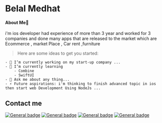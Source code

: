 # Belal Medhat
#### About Me📱
i'm ios developer had experience of more than 3 year and worked for 3 companies and done many apps that are released to the market which are Ecommerce , market Place , Car rent ,furniture 

> Here are some ideas to get you started:
```
- 🔭 I’m currently working on my start-up company ...
- 🌱 I’m currently learning 
    - Combine
    - SwiftUI
- 💬 Ask me about any thing...
- ⚡ Future aspirations: i'm thinking to finish advanced topic in ios then start web Development Using NodeJs ...
```


## Contact me
[![General badge](https://img.shields.io/badge/LinkedIn-0077B5?style=for-the-badge&logo=linkedin&logoColor=white)](www.linkedin.com/in/belal-medhat-391556131)
[![General badge](	https://img.shields.io/badge/Gmail-D14836?style=for-the-badge&logo=gmail&logoColor=white)](mailto:belal1997medhat@gmail.com)
[![General badge](https://img.shields.io/badge/WhatsApp-25D366?style=for-the-badge&logo=whatsapp&logoColor=white)](https://wa.me/+201023143777)
[![General badge](https://img.shields.io/badge/Telegram-2CA5E0?style=for-the-badge&logo=telegram&logoColor=white)](https://t.me/belalmedhat97)

